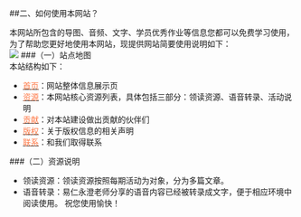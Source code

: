 ##二、如何使用本网站？

  
本网站所包含的导图、音频、文字、学员优秀作业等信息您都可以免费学习使用，为了帮助您更好地使用本网站，现提供网站简要使用说明如下：  
![](http://i.imgur.com/kujg0kJ.jpg)
###（一）站点地图  
本站结构如下：  

- [<font color="#ff7744">首页</font>](README.md)：网站整体信息展示页
- [<font color="#ff7744">资源</font>](2-resource)：本网站核心资源列表，具体包括三部分：领读资源、语音转录、活动说明
- [<font color="#ff7744">贡献</font>](6-gongxian.md)：对本站建设做出贡献的伙伴们
- [<font color="#ff7744">版权</font>](7-copyright.md)：关于版权信息的相关声明
- [<font color="#ff7744">联系</font>](8-contact.md)：和我们取得联系  

###（二）资源说明  

- 领读资源：领读资源按照每期活动为对象，分为多篇文章。  
- 语音转录：易仁永澄老师分享的语音内容已经被转录成文字，便于相应环境中阅读使用。
祝您使用愉快！